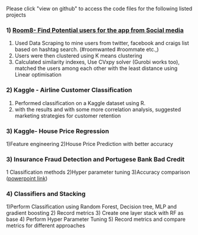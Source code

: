Please click "view on github" to access the code files for the following listed projects

### 1) [Room8- Find Potential users for the app from Social media](https://github.com/sowmya2790/Machine-Learning/tree/main/RoomMate%20Matching)

1) Used Data Scraping to mine users from twitter, facebook and craigs list based on hashtag search. (#roomwanted #roommate etc.,)
2) Users were then clustered using K means clustering
3) Calculated similarity indexes, Use CVxpy solver (Gurobi works too), matched the users among each other with the least distance using Linear optimisation 

### 2) Kaggle - Airline Customer Classification

1) Performed classification on a Kaggle dataset using R.
2) with the results and with some more correlation analysis, suggested marketing strategies for customer retention

### 3) Kaggle- House Price Regression

1)Feature engineering
2)House Price Prediction with better accuracy

### 3) Insurance Fraud Detection and Portugese Bank Bad Credit 

1 Classification methods
2)Hyper parameter tuning 
3)Accuracy comparison ([powerpoint link](https://github.com/sowmya2790/Machine-Learning/blob/25e1bca06e8dcae87fc47723775e9ee8c038de08/Output%20files/Classification%20and%20Hyperparameter%20tuning.pdf))

### 4) Classifiers and Stacking
1)Perform Classification using Random Forest, Decision tree, MLP and gradient boosting
2) Record metrics
3) Create one layer stack with RF as base
4) Perform Hyper Parameter Tuning
5) Record metrics and compare metrics for different approaches



